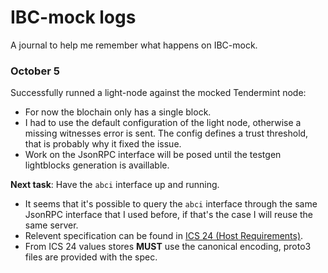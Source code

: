 # IBC-mock logs

A journal to help me remember what happens on IBC-mock.

### October 5

Successfully runned a light-node against the mocked Tendermint node:

- For now the blochain only has a single block.
- I had to use the default configuration of the light node, otherwise a missing witnesses error is sent. The config defines a trust threshold, that is probably why it fixed the issue.
- Work on the JsonRPC interface will be posed until the testgen lightblocks generation is availlable.

**Next task**: Have the `abci` interface up and running.

- It seems that it's possible to query the `abci` interface through the same JsonRPC interface that I used before, if that's the case I will reuse the same server.
- Relevent specification can be found in [ICS 24 (Host Requirements)](https://github.com/cosmos/ics/tree/master/spec/ics-024-host-requirements).
- From ICS 24 values stores **MUST** use the canonical encoding, proto3 files are provided with the spec.


